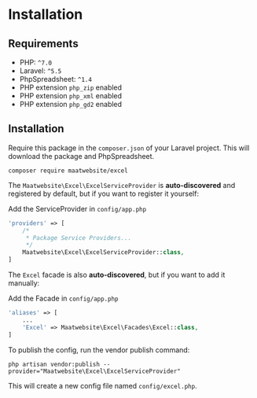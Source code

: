 # Installation

## Requirements

* PHP: `^7.0`
* Laravel: `^5.5`
* PhpSpreadsheet: `^1.4`
* PHP extension `php_zip` enabled
* PHP extension `php_xml` enabled
* PHP extension `php_gd2` enabled

## Installation

Require this package in the `composer.json` of your Laravel project. This will download the package and PhpSpreadsheet.

```
composer require maatwebsite/excel
```

The `Maatwebsite\Excel\ExcelServiceProvider` is __auto-discovered__ and registered by default, but if you want to register it yourself:

Add the ServiceProvider in `config/app.php`

```php
'providers' => [
    /*
     * Package Service Providers...
     */
    Maatwebsite\Excel\ExcelServiceProvider::class,
]
```

The `Excel` facade is also __auto-discovered__, but if you want to add it manually:

Add the Facade in `config/app.php`

```php
'aliases' => [
    ...
    'Excel' => Maatwebsite\Excel\Facades\Excel::class,
]
```

To publish the config, run the vendor publish command:

```
php artisan vendor:publish --provider="Maatwebsite\Excel\ExcelServiceProvider"
```

This will create a new config file named `config/excel.php`.
